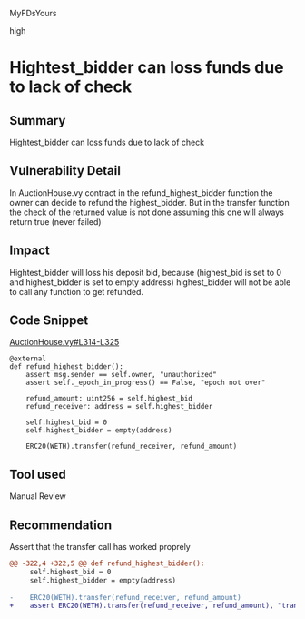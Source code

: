 MyFDsYours

high

# Hightest_bidder can loss funds due to lack of check

## Summary
Hightest_bidder can loss funds due to lack of check

## Vulnerability Detail

In AuctionHouse.vy contract in the refund_highest_bidder function the owner can decide to refund the highest_bidder. But in the transfer function the check of the returned value is not done assuming this one will always return true (never failed) 

## Impact
Hightest_bidder will loss his deposit bid, because (highest_bid is set to 0 and highest_bidder is set to empty address)   highest_bidder will not be able to call any function to get refunded.

## Code Snippet
[AuctionHouse.vy#L314-L325](https://github.com/sherlock-audit/2023-02-fair-funding/blob/main/fair-funding/contracts/AuctionHouse.vy#L314-L325)
```vyper
@external
def refund_highest_bidder():
    assert msg.sender == self.owner, "unauthorized"
    assert self._epoch_in_progress() == False, "epoch not over"

    refund_amount: uint256 = self.highest_bid
    refund_receiver: address = self.highest_bidder

    self.highest_bid = 0
    self.highest_bidder = empty(address)

    ERC20(WETH).transfer(refund_receiver, refund_amount)
```

## Tool used

Manual Review

## Recommendation

Assert that the transfer call has worked proprely

```diff
@@ -322,4 +322,5 @@ def refund_highest_bidder():
     self.highest_bid = 0
     self.highest_bidder = empty(address)
 
-    ERC20(WETH).transfer(refund_receiver, refund_amount)
+    assert ERC20(WETH).transfer(refund_receiver, refund_amount), "transfer to highest_bidder failed"
```